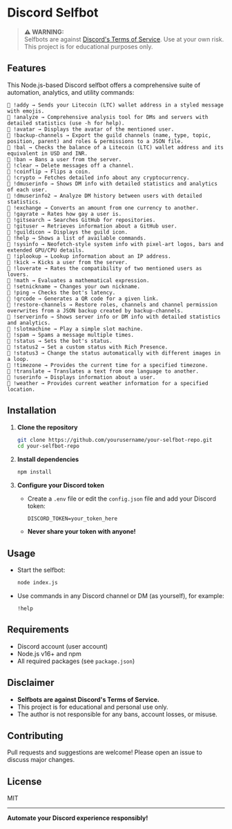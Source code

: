 # Discord Selfbot

> **⚠️ WARNING:**  
> Selfbots are against [Discord's Terms of Service](https://discord.com/terms). Use at your own risk. This project is for educational purposes only.

## Features

This Node.js-based Discord selfbot offers a comprehensive suite of automation, analytics, and utility commands:

```
🔸 !addy → Sends your Litecoin (LTC) wallet address in a styled message with emojis.
🔸 !analyze → Comprehensive analysis tool for DMs and servers with detailed statistics (use -h for help).
🔸 !avatar → Displays the avatar of the mentioned user.
🔸 !backup-channels → Export the guild channels (name, type, topic, position, parent) and roles & permissions to a JSON file.
🔸 !bal → Checks the balance of a Litecoin (LTC) wallet address and its equivalent in USD and INR.
🔸 !ban → Bans a user from the server.
🔸 !clear → Delete messages off a channel.
🔸 !coinflip → Flips a coin.
🔸 !crypto → Fetches detailed info about any cryptocurrency.
🔸 !dmuserinfo → Shows DM info with detailed statistics and analytics of each user.
🔸 !dmuserinfo2 → Analyze DM history between users with detailed statistics.
🔸 !exchange → Converts an amount from one currency to another.
🔸 !gayrate → Rates how gay a user is.
🔸 !gitsearch → Searches GitHub for repositories.
🔸 !gituser → Retrieves information about a GitHub user.
🔸 !guildicon → Displays the guild icon.
🔸 !help → Shows a list of available commands.
🔸 !sysinfo → Neofetch-style system info with pixel-art logos, bars and extended GPU/CPU details.
🔸 !iplookup → Lookup information about an IP address.
🔸 !kick → Kicks a user from the server.
🔸 !loverate → Rates the compatibility of two mentioned users as lovers.
🔸 !math → Evaluates a mathematical expression.
🔸 !setnickname → Changes your own nickname.
🔸 !ping → Checks the bot's latency.
🔸 !qrcode → Generates a QR code for a given link.
🔸 !restore-channels → Restore roles, channels and channel permission overwrites from a JSON backup created by backup-channels.
🔸 !serverinfo → Shows server info or DM info with detailed statistics and analytics.
🔸 !slotmachine → Play a simple slot machine.
🔸 !spam → Spams a message multiple times.
🔸 !status → Sets the bot's status.
🔸 !status2 → Set a custom status with Rich Presence.
🔸 !status3 → Change the status automatically with different images in a loop.
🔸 !timezone → Provides the current time for a specified timezone.
🔸 !translate → Translates a text from one language to another.
🔸 !userinfo → Displays information about a user.
🔸 !weather → Provides current weather information for a specified location.
```

## Installation

1. **Clone the repository**
    ```bash
    git clone https://github.com/yourusername/your-selfbot-repo.git
    cd your-selfbot-repo
    ```

2. **Install dependencies**
    ```bash
    npm install
    ```

3. **Configure your Discord token**
    - Create a `.env` file or edit the `config.json` file and add your Discord token:
      ```
      DISCORD_TOKEN=your_token_here
      ```
    - **Never share your token with anyone!**

## Usage

- Start the selfbot:
    ```bash
    node index.js
    ```
- Use commands in any Discord channel or DM (as yourself), for example:
    ```
    !help
    ```

## Requirements

- Discord account (user account)
- Node.js v16+ and npm
- All required packages (see `package.json`)

## Disclaimer

- **Selfbots are against Discord's Terms of Service.**
- This project is for educational and personal use only.
- The author is not responsible for any bans, account losses, or misuse.

## Contributing

Pull requests and suggestions are welcome! Please open an issue to discuss major changes.

## License

MIT

---

**Automate your Discord experience responsibly!**
